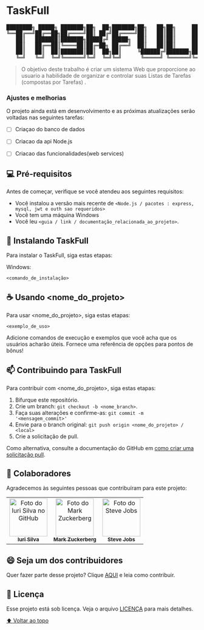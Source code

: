 # TaskFull

<!---Esses são exemplos. Veja https://shields.io para outras pessoas ou para personalizar este conjunto de escudos. Você pode querer incluir dependências, status do projeto e informações de licença aqui--->

<!---![GitHub repo size](https://img.shields.io/github/repo-size/iuricode/README-template?style=for-the-badge)
![GitHub language count](https://img.shields.io/github/languages/count/iuricode/README-template?style=for-the-badge)
![GitHub forks](https://img.shields.io/github/forks/iuricode/README-template?style=for-the-badge)
![Bitbucket open issues](https://img.shields.io/bitbucket/issues/iuricode/README-template?style=for-the-badge)
![Bitbucket open pull requests](https://img.shields.io/bitbucket/pr-raw/iuricode/README-template?style=for-the-badge)

<img src="exemplo-image.png" alt="exemplo imagem">
--->

<pre>
████████╗ █████╗ ███████╗██╗  ██╗███████╗██╗   ██╗██╗     ██╗     
╚══██╔══╝██╔══██╗██╔════╝██║ ██╔╝██╔════╝██║   ██║██║     ██║     
   ██║   ███████║███████╗█████╔╝ █████╗  ██║   ██║██║     ██║     
   ██║   ██╔══██║╚════██║██╔═██╗ ██╔══╝  ██║   ██║██║     ██║     
   ██║   ██║  ██║███████║██║  ██╗██║     ╚██████╔╝███████╗███████╗
   ╚═╝   ╚═╝  ╚═╝╚══════╝╚═╝  ╚═╝╚═╝      ╚═════╝ ╚══════╝╚══════╝
</pre>

> O objetivo deste trabalho é criar um sistema Web que proporcione ao usuario a habilidade de organizar e controlar suas Listas de Tarefas (compostas por Tarefas) .

### Ajustes e melhorias

O projeto ainda está em desenvolvimento e as próximas atualizações serão voltadas nas seguintes tarefas:

- [ ] Criaçao do banco de dados
- [ ] Criacao da api Node.js
- [ ] Criacao das funcionalidades(web services)


## 💻 Pré-requisitos

Antes de começar, verifique se você atendeu aos seguintes requisitos:
<!---Estes são apenas requisitos de exemplo. Adicionar, duplicar ou remover conforme necessário--->
* Você instalou a versão mais recente de `<Node.js / pacotes : express, mysql, jwt e outh sao requeridos>`
* Você tem uma máquina Windows
* Você leu `<guia / link / documentação_relacionada_ao_projeto>`.

## 🚀 Instalando TaskFull

Para instalar o TaskFull, siga estas etapas:


Windows:
```
<comando_de_instalação>
```

## ☕ Usando <nome_do_projeto>

Para usar <nome_do_projeto>, siga estas etapas:

```
<exemplo_de_uso>
```

Adicione comandos de execução e exemplos que você acha que os usuários acharão úteis. Fornece uma referência de opções para pontos de bônus!

## 📫 Contribuindo para TaskFull
<!---Se o seu README for longo ou se você tiver algum processo ou etapas específicas que deseja que os contribuidores sigam, considere a criação de um arquivo CONTRIBUTING.md separado--->
Para contribuir com <nome_do_projeto>, siga estas etapas:

1. Bifurque este repositório.
2. Crie um branch: `git checkout -b <nome_branch>`.
3. Faça suas alterações e confirme-as: `git commit -m '<mensagem_commit>'`
4. Envie para o branch original: `git push origin <nome_do_projeto> / <local>`
5. Crie a solicitação de pull.

Como alternativa, consulte a documentação do GitHub em [como criar uma solicitação pull](https://help.github.com/en/github/collaborating-with-issues-and-pull-requests/creating-a-pull-request).

## 🤝 Colaboradores

Agradecemos às seguintes pessoas que contribuíram para este projeto:

<table>
  <tr>
    <td align="center">
      <a href="#">
        <img src="https://avatars3.githubusercontent.com/u/31936044" width="100px;" alt="Foto do Iuri Silva no GitHub"/><br>
        <sub>
          <b>Iuri Silva</b>
        </sub>
      </a>
    </td>
    <td align="center">
      <a href="#">
        <img src="https://s2.glbimg.com/FUcw2usZfSTL6yCCGj3L3v3SpJ8=/smart/e.glbimg.com/og/ed/f/original/2019/04/25/zuckerberg_podcast.jpg" width="100px;" alt="Foto do Mark Zuckerberg"/><br>
        <sub>
          <b>Mark Zuckerberg</b>
        </sub>
      </a>
    </td>
    <td align="center">
      <a href="#">
        <img src="https://miro.medium.com/max/360/0*1SkS3mSorArvY9kS.jpg" width="100px;" alt="Foto do Steve Jobs"/><br>
        <sub>
          <b>Steve Jobs</b>
        </sub>
      </a>
    </td>
  </tr>
</table>


## 😄 Seja um dos contribuidores<br>

Quer fazer parte desse projeto? Clique [AQUI](CONTRIBUTING.md) e leia como contribuir.

## 📝 Licença

Esse projeto está sob licença. Veja o arquivo [LICENÇA](LICENSE.md) para mais detalhes.

[⬆ Voltar ao topo](#nome-do-projeto)<br>
